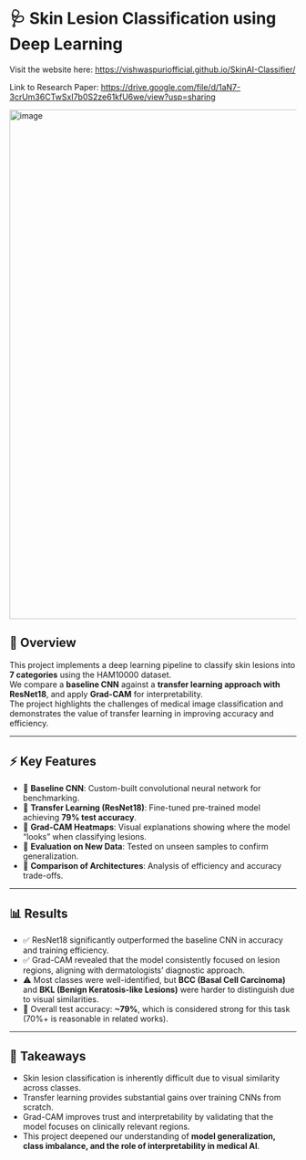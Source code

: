 # 🩺 Skin Lesion Classification using Deep Learning  

Visit the website here: https://vishwaspuriofficial.github.io/SkinAI-Classifier/

Link to Research Paper: https://drive.google.com/file/d/1aN7-3crUm36CTwSxI7b0S2ze61kfU6we/view?usp=sharing

<img width="1495" height="893" alt="image" src="https://github.com/user-attachments/assets/ae39ae24-ac57-4fcc-8a80-f644c1c3dca6" />


## 📌 Overview  
This project implements a deep learning pipeline to classify skin lesions into **7 categories** using the HAM10000 dataset.  
We compare a **baseline CNN** against a **transfer learning approach with ResNet18**, and apply **Grad-CAM** for interpretability.  
The project highlights the challenges of medical image classification and demonstrates the value of transfer learning in improving accuracy and efficiency.  

---

## ⚡ Key Features  
- 🔹 **Baseline CNN**: Custom-built convolutional neural network for benchmarking.  
- 🔹 **Transfer Learning (ResNet18)**: Fine-tuned pre-trained model achieving **79% test accuracy**.  
- 🔹 **Grad-CAM Heatmaps**: Visual explanations showing where the model “looks” when classifying lesions.  
- 🔹 **Evaluation on New Data**: Tested on unseen samples to confirm generalization.  
- 🔹 **Comparison of Architectures**: Analysis of efficiency and accuracy trade-offs.  

---

## 📊 Results  
- ✅ ResNet18 significantly outperformed the baseline CNN in accuracy and training efficiency.  
- ✅ Grad-CAM revealed that the model consistently focused on lesion regions, aligning with dermatologists’ diagnostic approach.  
- ⚠️ Most classes were well-identified, but **BCC (Basal Cell Carcinoma)** and **BKL (Benign Keratosis-like Lesions)** were harder to distinguish due to visual similarities.  
- 🎯 Overall test accuracy: **~79%**, which is considered strong for this task (70%+ is reasonable in related works).  

---

## 🧠 Takeaways  
- Skin lesion classification is inherently difficult due to visual similarity across classes.  
- Transfer learning provides substantial gains over training CNNs from scratch.  
- Grad-CAM improves trust and interpretability by validating that the model focuses on clinically relevant regions.  
- This project deepened our understanding of **model generalization, class imbalance, and the role of interpretability in medical AI**.  




